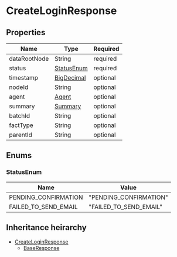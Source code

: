 

# CreateLoginResponse

## Properties

Name | Type | Required
-------- | -------- | --------
dataRootNode | String | required
status | [StatusEnum](#StatusEnum) | required
timestamp | [BigDecimal](BigDecimal.md) | optional
nodeId | String | optional
agent | [Agent](Agent.md) | optional
summary | [Summary](Summary.md) | optional
batchId | String | optional
factType | String | optional
parentId | String | optional




## Enums


<a name="StatusEnum"></a>
### StatusEnum

Name | Value
---- | -----
PENDING_CONFIRMATION | &quot;PENDING_CONFIRMATION&quot;
FAILED_TO_SEND_EMAIL | &quot;FAILED_TO_SEND_EMAIL&quot;






## Inheritance heirarchy


* [CreateLoginResponse](CreateLoginResponse.md)
    * [BaseResponse](BaseResponse.md)
